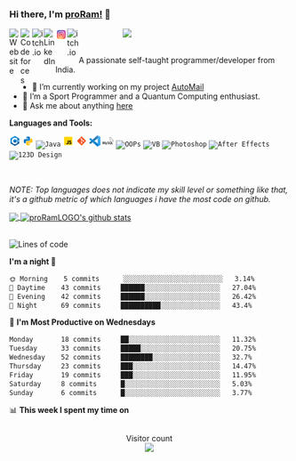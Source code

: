 <div class="bg-gray-dark">

### Hi there, I'm [proRam!](http://shubhbansal.tech/) 👋

<img align="right" width="300px" src="http://shubhbansal.tech/images/Profile.png">

<a href="http://shubhbansal.tech/">
  <img align="left" alt="Website" width="20px" src="http://shubhbansal.tech/images/Profile.png" />
</a>
<a href="https://codeforces.com/profile/proRam">
  <img align="left" alt="Codeforces" width="21px" src="https://image.winudf.com/v2/image/Y29tLlNvZnRUZWNocy5Db2RlRm9yY2VzX2ljb25fMF9jOTA3NjNhMA/icon.png?w=170&fakeurl=1" />
</a>
<a href="https://www.codechef.com/users/proram">
  <img align="left" alt="itch.io" width="21px" src="https://pbs.twimg.com/profile_images/1278400799157161985/tAMX00cr_400x400.jpg" />
</a>
<a href="https://www.linkedin.com/in/proram/">
  <img align="left" alt="LinkedIn" width="21px" src="https://image.flaticon.com/icons/png/512/174/174857.png" />
</a>
<a href="https://www.instagram.com/proram_logo/">
  <img align="left" alt="itch.io" width="21px" src="https://raw.githubusercontent.com/proRamLOGO/proRamLOGO/master/assets/instagram.png" />
</a>
<a href="https://fb.com/shubh.bansal2">
  <img align="left" alt="itch.io" width="21px" src="https://facebookbrand.com/wp-content/uploads/2019/04/f_logo_RGB-Hex-Blue_512.png?w=512&h=512" />
</a>



<br />
<br />

<p> A passionate self-taught programmer/developer from India. </p>

- 🔭 I’m currently working on my project [AutoMail](https://github.com/LOGOInd/AutoMail)
- 🌱 I’m a Sport Programmer and a Quantum Computing enthusiast.
- 💬 Ask me about anything [here](https://github.com/proRamLOGO/proRamLOGO/issues)

**Languages and Tools:**

<code><img height="20" src="https://raw.githubusercontent.com/proRamLOGO/proRamLOGO/master/assets/cplusplus.png" title="C++"></code>
<code><img height="20" src="https://raw.githubusercontent.com/proRamLOGO/proRamLOGO/master/assets/python.png" title="Python"></code>
<code><img height="20" src="https://logos-download.com/wp-content/uploads/2016/10/Java_logo.png" title="Java"></code>
<code><img height="20" src="https://raw.githubusercontent.com/proRamLOGO/proRamLOGO/master/assets/javascript.png" title="Javascript"></code>
<code><img height="20" src="https://raw.githubusercontent.com/proRamLOGO/proRamLOGO/master/assets/git.png" title="Git"></code>
<code><img height="20" src="https://raw.githubusercontent.com/proRamLOGO/proRamLOGO/master/assets/vscode.png" title="VSCode"></code>
<code><img height="20" src="https://raw.githubusercontent.com/proRamLOGO/proRamLOGO/master/assets/mysql.svg" title="Databases"></code>
<code><img height="20" src="https://www.programmingcodex.com/blog/wp-content/uploads/2020/02/99cd34a1082d424c93463878b7d88a8a.png" title="OOPs"></code>
<code><img height="20" src="https://www.lukegerhardt.com/images/blog/vb6-code-stats-add-in/vb6.png" title="VB"></code>
<code><img height="20" src="https://devstickers.com/assets/img/pro/k176.png" title="Photoshop"></code>
<code><img height="20" src="https://seeklogo.com/images/A/after-effects-cc-logo-BCC55BAFF7-seeklogo.com.png" title="After Effects"></code>
<code><img height="20" src="https://www.my3d.guru/wp-content/uploads/2016/10/123d-design-logo.png" title="123D Design"></code>

<br />

_NOTE: Top languages does not indicate my skill level or something like that, it's a github metric of which languages i have the most code on github._

<a href="https://gitstats.me/proRamLOGO">
  <img align="center" src="https://github-readme-stats.vercel.app/api/top-langs/?username=proRamLOGO&count_private=true&theme=default&title_color=11ab3a&hide=html,c%23" />
</a>
<a href="https://gitstats.me/proRamLOGO">
  <img align="center" src="https://github-readme-stats.vercel.app/api?username=proRamLOGO&show_icons=true&count_private=true&theme=default&title_color=11ab3a&line_height=33" alt="proRamLOGO's github stats" />
</a>

<!-- <a href="https://proRamLOGO.github.io/Python_Apps/">
  <img align="center" src="https://github-readme-stats.vercel.app/api/pin/?username=proRamLOGO&repo=Python_Apps&theme=default&title_color=11ab3a" />
</a>    
<a href="https://proRamLOGO.github.io/Unity_Gamedevelopment/">
  <img align="center" src="https://github-readme-stats.vercel.app/api/pin/?username=proRamLOGO&repo=Unity_Gamedevelopment&theme=default&title_color=11ab3a" />
</a> -->

<br />
<br />

<!--START_SECTION:waka-->
![Lines of code](https://img.shields.io/badge/From%20Hello%20World%20I've%20written-12500098%20Lines%20of%20code-blue)

**I'm a night 🦉** 

```text
🌞 Morning    5 commits      ░░░░░░░░░░░░░░░░░░░░░░░░░   3.14% 
🌆 Daytime    43 commits     ██████░░░░░░░░░░░░░░░░░░░   27.04% 
🌃 Evening    42 commits     ██████░░░░░░░░░░░░░░░░░░░   26.42% 
🌙 Night      69 commits     ██████████░░░░░░░░░░░░░░░   43.4%

```
📅 **I'm Most Productive on Wednesdays** 

```text
Monday       18 commits     ██░░░░░░░░░░░░░░░░░░░░░░░   11.32% 
Tuesday      33 commits     █████░░░░░░░░░░░░░░░░░░░░   20.75% 
Wednesday    52 commits     ████████░░░░░░░░░░░░░░░░░   32.7% 
Thursday     23 commits     ███░░░░░░░░░░░░░░░░░░░░░░   14.47% 
Friday       19 commits     ███░░░░░░░░░░░░░░░░░░░░░░   11.95% 
Saturday     8 commits      █░░░░░░░░░░░░░░░░░░░░░░░░   5.03% 
Sunday       6 commits      █░░░░░░░░░░░░░░░░░░░░░░░░   3.77%

```


📊 **This week I spent my time on** 

```text
```


<!--END_SECTION:waka-->

<p align="center"> 
  Visitor count<br>
  <img src="https://profile-counter.glitch.me/proRamLOGO/count.svg" />
</p>
</div>
